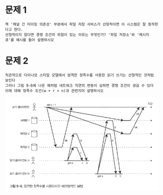 # 문제 1

```
책 '채널 간 타이밍 의존성' 부분에서 파일 저장 서비스가 선형적이면 이 시스템은 잘 동작한다고 한다. 
선형적이지 않다면 경쟁 조건의 위험이 있는 이유는 무엇인가? '파일 저장소'와 '메시지 큐'를 예시를 들어 설명하시오
```

# 문제 2

```
직관적으로 다이나모 스타일 모델에서 엄격한 정족수를 사용한 읽기 쓰기는 선형적인 것처럼 보인다
그러나 그림 9-6에 나온 예처럼 네트워크 지연의 변동이 심하면 경쟁 조건이 생길 수 있다
이에 대해 정족수 조건(w + r > n)과 관련지어 설명하시오
```

![Quiz9_1.png](Quiz9_1.png)
